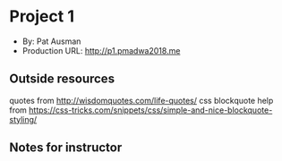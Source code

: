 # Project 1
+ By: Pat Ausman
+ Production URL: <http://p1.pmadwa2018.me>

## Outside resources
quotes from http://wisdomquotes.com/life-quotes/
css blockquote help from https://css-tricks.com/snippets/css/simple-and-nice-blockquote-styling/

## Notes for instructor
